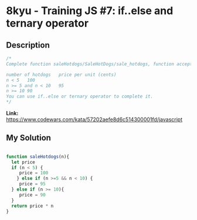 # 8kyu - Training JS #7: if..else and ternary operator


## Description
```js
/*
Complete function saleHotdogs/SaleHotDogs/sale_hotdogs, function accepts 1 parameter:n, n is the number of hotdogs a customer will buy, different numbers have different prices (refer to the following table), return how much money will the customer spend to buy that number of hotdogs.

number of hotdogs	price per unit (cents)
n < 5	100
n >= 5 and n < 10	95
n >= 10	90
You can use if..else or ternary operator to complete it.
*/
```

**Link:** https://www.codewars.com/kata/57202aefe8d6c514300001fd/javascript

## My Solution
```js

function saleHotdogs(n){
  let price
  if (n < 5) {
     price = 100 
    } else if (n >=5 && n < 10) {
     price = 95 
  } else if (n >= 10){
     price = 90
  } 
  return price * n
}
```